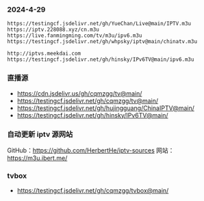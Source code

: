 ### 2024-4-29 
```
https://testingcf.jsdelivr.net/gh/YueChan/Live@main/IPTV.m3u
https://iptv.228088.xyz/cn.m3u
https://live.fanmingming.com/tv/m3u/ipv6.m3u
https://testingcf.jsdelivr.net/gh/whpsky/iptv@main/chinatv.m3u
```
`http://iptvs.meekdai.com`
`https://testingcf.jsdelivr.net/gh/hinsky/IPv6TV@main/ipv6.m3u`

### 直播源
- https://cdn.jsdelivr.us/gh/cqmzgg/tv@main/
- https://testingcf.jsdelivr.net/gh/cqmzgg/tv@main/
- https://testingcf.jsdelivr.net/gh/hujingguang/ChinaIPTV@main/
- https://testingcf.jsdelivr.net/gh/hinsky/IPv6TV@main/
### 自动更新 iptv 源网站
GitHub：https://github.com/HerbertHe/iptv-sources
网站：https://m3u.ibert.me/

### tvbox
- https://testingcf.jsdelivr.net/gh/cqmzgg/tvbox@main/



